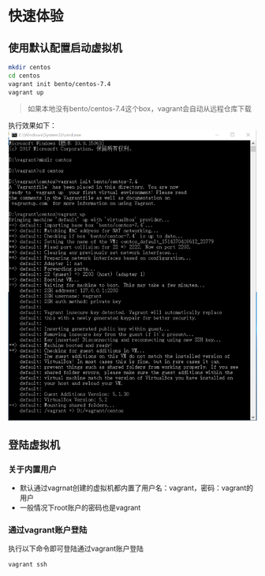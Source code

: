 # 快速体验
## 使用默认配置启动虚拟机
``` bash
mkdir centos
cd centos
vagrant init bento/centos-7.4
vagrant up
```
>如果本地没有bento/centos-7.4这个box，vagrant会自动从远程仓库下载

执行效果如下：
![](../img/vagrant_quickstart.png)
## 登陆虚拟机
### 关于内置用户
- 默认通过vagrnat创建的虚拟机都内置了用户名：vagrant，密码：vagrant的用户
- 一般情况下root账户的密码也是vagrant
### 通过vagrant账户登陆
执行以下命令即可登陆通过vagrant账户登陆
``` bash
vagrant ssh
```
